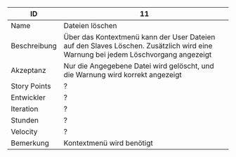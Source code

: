 | ID         |11|
|------------|-|
|Name        |Dateien löschen|
|Beschreibung|Über das Kontextmenü kann der User Dateien auf den Slaves Löschen. Zusätzlich wird eine Warnung bei jedem Löschvorgang angezeigt| 
|Akzeptanz   |Nur die Angegebene Datei wird gelöscht, und die Warnung wird korrekt angezeigt|
|Story Points|?|
|Entwickler  |?|
|Iteration   |?|
|Stunden     |?|
|Velocity    |?|
|Bemerkung   |Kontextmenü wird benötigt|